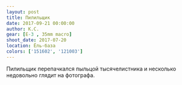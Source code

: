 ```yaml
---
layout: post
title: Пилильщик
date: 2017-09-21 00:00:00
author: К.С.
gear: [E-3 , 35mm macro]
shoot_date: 2017-07-20
location: Ёль-база
colors: ['151602', '121003']
---
```

Пилильщик перепачкался пыльцой тысячелистника и несколько недовольно глядит на фотографа.
